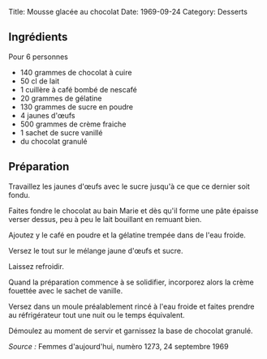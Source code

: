 Title: Mousse glacée au chocolat
Date: 1969-09-24
Category: Desserts

## Ingrédients

Pour 6 personnes

* 140 grammes de chocolat à cuire
* 50 cl de lait
* 1 cuillère à café bombé de nescafé
* 20 grammes de gélatine
* 130 grammes de sucre en poudre
* 4 jaunes d'œufs
* 500 grammes de crème fraiche
* 1 sachet de sucre vanillé
* du chocolat granulé

## Préparation

Travaillez les jaunes d'œufs avec le sucre jusqu'à ce que ce dernier soit fondu.

Faites fondre le chocolat au bain Marie et dès qu'il forme une pâte épaisse
verser dessus, peu à peu le lait bouillant en remuant bien.

Ajoutez y le café en poudre et la gélatine trempée dans de l'eau froide.

Versez le tout sur le mélange jaune d'œufs et sucre.

Laissez refroidir.

Quand la préparation commence à se solidifier, incorporez alors la crème
fouettée avec le sachet de vanille.

Versez dans un moule préalablement rincé à l'eau froide et faites prendre au
réfrigérateur tout une nuit ou le temps équivalent.

Démoulez au moment de servir et garnissez la base de chocolat granulé.

*Source :* Femmes d'aujourd'hui, numèro 1273, 24 septembre 1969
